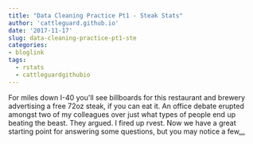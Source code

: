 ```yaml
---
title: "Data Cleaning Practice Pt1 - Steak Stats"
author: 'cattleguard.github.io'
date: '2017-11-17'
slug: data-cleaning-practice-pt1-ste
categories:
- bloglink
tags:
  - rstats
  - cattleguardgithubio
---
```


For miles down I-40 you'll see billboards for this restaurant and brewery advertising a free 72oz steak, if you can eat it. An office debate erupted amongst two of my colleagues over just what types of people end up beating the beast. They argued. I fired up rvest. Now we have a great starting point for answering some questions, but you may notice a few[... <i class="fas fa-external-link-alt"></i>](https://cattleguard.github.io/2017/11/17/data-cleaning-practice-pt1/)

